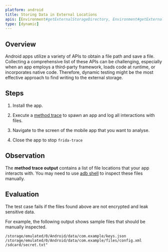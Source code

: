 ```yaml
---
platform: android
title: Storing Data in External Locations
apis: [Environment#getExternalStorageDirectory, Environment#getExternalStorageDirectory, Environment#getExternalFilesDir, Environment#getExternalCacheDir, SharedPreferences, FileOutPutStream]
type: [dynamic]
---
```


## Overview

Android apps utilize a variety of APIs to obtain a file path and save a file. Collecting a comprehensive list of these APIs can be challenging, especially when an app employs a third-party framework, loads code at runtime, or incorporates native code. Therefore, dynamic testing might be the most effective approach to find writing to the external storage.

## Steps

1. Install the app.

2. Execute a [method trace](https://mas.owasp.org/MASTG/techniques/android/MASTG-TECH-00xx/) to spawn an app and log all interactions with files.

3. Navigate to the screen of the mobile app that you want to analyse. 

4. Close the app to stop `frida-trace`


## Observation

The **method trace output** contains a list of file locations that your app interacts with. You may need to use [adb shell](https://mas.owasp.org/MASTG/techniques/android/MASTG-TECH-0002/) to inspect these files manually.

## Evaluation

The test case fails if the files found above are not encrypted and leak sensitive data.

For example, the following output shows sample files that should be manually inspected.

```shell
/storage/emulated/0/Android/data/com.example/keys.json
/storage/emulated/0/Android/data/com.example/files/config.xml
/sdcard/secret.txt"
```
